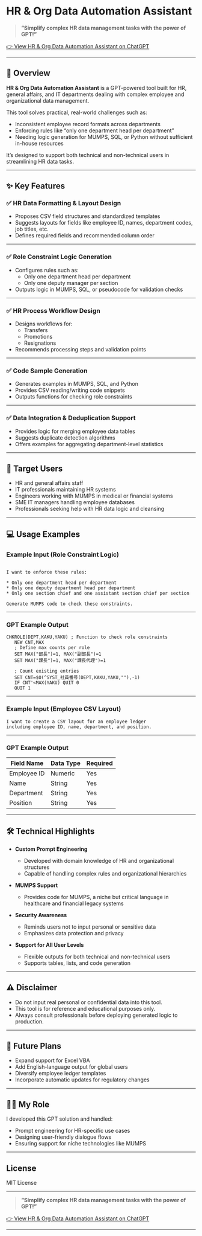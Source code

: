 # HR & Org Data Automation Assistant

> **“Simplify complex HR data management tasks with the power of GPT!”**

[👉 View HR & Org Data Automation Assistant on ChatGPT](https://chatgpt.com/g/g-686cbd4b28c881918e461fb62a7e3c32-ren-shi-bu-shu-yi-zhi-tetachu-li-asisutanto)

---

## 📌 Overview

**HR & Org Data Automation Assistant** is a GPT-powered tool built for HR, general affairs, and IT departments dealing with complex employee and organizational data management.

This tool solves practical, real-world challenges such as:

- Inconsistent employee record formats across departments
- Enforcing rules like “only one department head per department”
- Needing logic generation for MUMPS, SQL, or Python without sufficient in-house resources

It’s designed to support both technical and non-technical users in streamlining HR data tasks.

---

## ✨ Key Features

### ✅ HR Data Formatting & Layout Design

- Proposes CSV field structures and standardized templates
- Suggests layouts for fields like employee ID, names, department codes, job titles, etc.
- Defines required fields and recommended column order

---

### ✅ Role Constraint Logic Generation

- Configures rules such as:
    - Only one department head per department
    - Only one deputy manager per section
- Outputs logic in MUMPS, SQL, or pseudocode for validation checks

---

### ✅ HR Process Workflow Design

- Designs workflows for:
    - Transfers
    - Promotions
    - Resignations
- Recommends processing steps and validation points

---

### ✅ Code Sample Generation

- Generates examples in MUMPS, SQL, and Python
- Provides CSV reading/writing code snippets
- Outputs functions for checking role constraints

---

### ✅ Data Integration & Deduplication Support

- Provides logic for merging employee data tables
- Suggests duplicate detection algorithms
- Offers examples for aggregating department-level statistics

---

## 🎯 Target Users

- HR and general affairs staff
- IT professionals maintaining HR systems
- Engineers working with MUMPS in medical or financial systems
- SME IT managers handling employee databases
- Professionals seeking help with HR data logic and cleansing

---

## 💻 Usage Examples

### Example Input (Role Constraint Logic)

```

I want to enforce these rules:

* Only one department head per department
* Only one deputy department head per department
* Only one section chief and one assistant section chief per section

Generate MUMPS code to check these constraints.

````

---

### GPT Example Output

```mumps
CHKROLE(DEPT,KAKU,YAKU) ; Function to check role constraints
   NEW CNT,MAX
   ; Define max counts per role
   SET MAX("部長")=1, MAX("副部長")=1
   SET MAX("課長")=1, MAX("課長代理")=1

   ; Count existing entries
   SET CNT=$O(^SYST_社員番号(DEPT,KAKU,YAKU,""),-1)
   IF CNT'<MAX(YAKU) QUIT 0
   QUIT 1
````

---

### Example Input (Employee CSV Layout)

```
I want to create a CSV layout for an employee ledger
including employee ID, name, department, and position.
```

---

### GPT Example Output

| Field Name  | Data Type | Required |
| ----------- | --------- | -------- |
| Employee ID | Numeric   | Yes      |
| Name        | String    | Yes      |
| Department  | String    | Yes      |
| Position    | String    | Yes      |

---

## 🛠 Technical Highlights

* **Custom Prompt Engineering**

  * Developed with domain knowledge of HR and organizational structures
  * Capable of handling complex rules and organizational hierarchies

* **MUMPS Support**

  * Provides code for MUMPS, a niche but critical language in healthcare and financial legacy systems

* **Security Awareness**

  * Reminds users not to input personal or sensitive data
  * Emphasizes data protection and privacy

* **Support for All User Levels**

  * Flexible outputs for both technical and non-technical users
  * Supports tables, lists, and code generation

---

## ⚠️ Disclaimer

* Do not input real personal or confidential data into this tool.
* This tool is for reference and educational purposes only.
* Always consult professionals before deploying generated logic to production.

---

## 🚀 Future Plans

* Expand support for Excel VBA
* Add English-language output for global users
* Diversify employee ledger templates
* Incorporate automatic updates for regulatory changes

---

## 👨‍💻 My Role

I developed this GPT solution and handled:

* Prompt engineering for HR-specific use cases
* Designing user-friendly dialogue flows
* Ensuring support for niche technologies like MUMPS

---

## License

MIT License

---

> **“Simplify complex HR data management tasks with the power of GPT!”**

[👉 View HR & Org Data Automation Assistant on ChatGPT](https://chatgpt.com/g/g-686cbd4b28c881918e461fb62a7e3c32-ren-shi-bu-shu-yi-zhi-tetachu-li-asisutanto)

---

